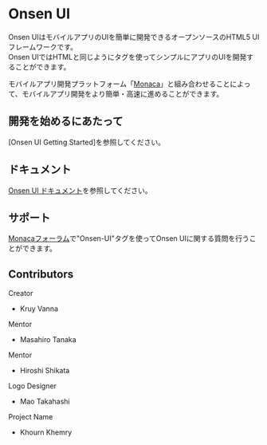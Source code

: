 Onsen UI
===
Onsen UIはモバイルアプリのUIを簡単に開発できるオープンソースのHTML5 UIフレームワークです。  
Onsen UIではHTMLと同じようにタグを使ってシンプルにアプリのUIを開発することができます。  

モバイルアプリ開発プラットフォーム「[Monaca]」と組み合わせることによって、モバイルアプリ開発をより簡単・高速に進めることができます。

## 開発を始めるにあたって
[Onsen UI Getting Started]を参照してください。

## ドキュメント
[Onsen UI ドキュメント]を参照してください。

## サポート
[Monacaフォーラム]で"Onsen-UI"タグを使ってOnsen UIに関する質問を行うことができます。

## Contributors

Creator  
- Kruy Vanna

Mentor  
- Masahiro Tanaka

Mentor  
- Hiroshi Shikata

Logo Designer  
- Mao Takahashi

Project Name  
- Khourn Khemry

[Onsen UI ドキュメント]:doc.monaca.mobi/onsen/ja
[Monacaフォーラム]:http://monaca.mobi/forum
[Onsen UI Getting Started Page]:doc.monaca.mobi/onsen/getting_started/ja/
[Monaca]:http://monaca.mobi